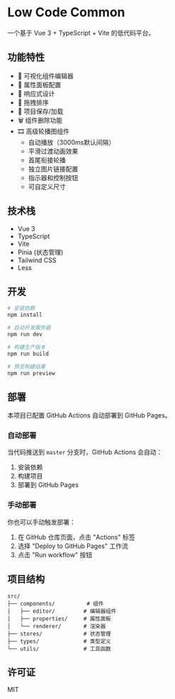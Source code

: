 # Low Code Common

一个基于 Vue 3 + TypeScript + Vite 的低代码平台。

## 功能特性

- 🎨 可视化组件编辑器
- 🔧 属性面板配置
- 📱 响应式设计
- 🎯 拖拽排序
- 💾 项目保存/加载
- 🗑️ 组件删除功能
- 🎞️ 高级轮播图组件
  - 自动播放（3000ms默认间隔）
  - 平滑过渡动画效果
  - 首尾衔接轮播
  - 独立图片链接配置
  - 指示器和控制按钮
  - 可自定义尺寸

## 技术栈

- Vue 3
- TypeScript
- Vite
- Pinia (状态管理)
- Tailwind CSS
- Less

## 开发

```bash
# 安装依赖
npm install

# 启动开发服务器
npm run dev

# 构建生产版本
npm run build

# 预览构建结果
npm run preview
```

## 部署

本项目已配置 GitHub Actions 自动部署到 GitHub Pages。

### 自动部署

当代码推送到 `master` 分支时，GitHub Actions 会自动：

1. 安装依赖
2. 构建项目
3. 部署到 GitHub Pages

### 手动部署

你也可以手动触发部署：

1. 在 GitHub 仓库页面，点击 "Actions" 标签
2. 选择 "Deploy to GitHub Pages" 工作流
3. 点击 "Run workflow" 按钮

## 项目结构

```
src/
├── components/          # 组件
│   ├── editor/         # 编辑器组件
│   ├── properties/     # 属性面板
│   └── renderer/       # 渲染器
├── stores/             # 状态管理
├── types/              # 类型定义
└── utils/              # 工具函数
```

## 许可证

MIT
